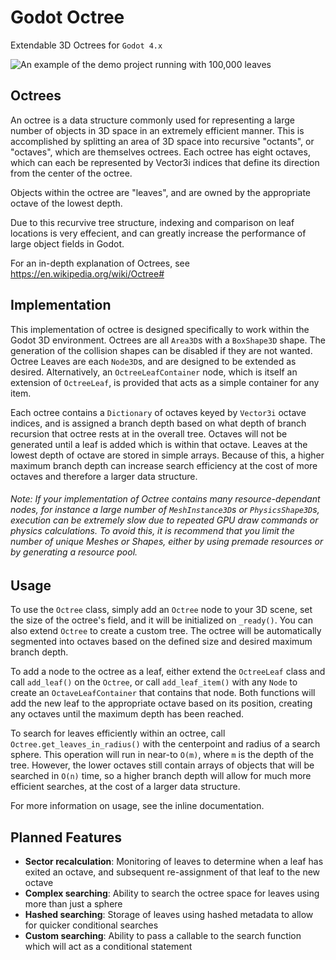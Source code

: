 # Godot Octree
Extendable 3D Octrees for `Godot 4.x`

![An example of the demo project running with 100,000 leaves](https://github.com/ElectricTurtleGames/godot-octree/blob/main/addons/godot-octree/example/example.gif)

## Octrees
An octree is a data structure commonly used for representing a large number of objects in 3D space in an extremely efficient manner.  This is accomplished by splitting an area of 3D space into recursive "octants", or "octaves", which are themselves octrees.  Each octree has eight octaves, which can each be represented by Vector3i indices that define its direction from the center of the octree.  

Objects within the octree are "leaves", and are owned by the appropriate octave of the lowest depth.

Due to this recurvive tree structure, indexing and comparison on leaf locations is very effecient, and can greatly increase the performance of large object fields in Godot.

For an in-depth explanation of Octrees, see https://en.wikipedia.org/wiki/Octree#

## Implementation
This implementation of octree is designed specifically to work within the Godot 3D environment.  Octrees are all `Area3D`s with a `BoxShape3D` shape.  The generation of the collision shapes can be disabled if they are not wanted.
Octree Leaves are each `Node3D`s, and are designed to be extended as desired.  Alternatively, an `OctreeLeafContainer` node, which is itself an extension of `OctreeLeaf`, is provided that acts as a simple container for any item.

Each octree contains a `Dictionary` of octaves keyed by `Vector3i` octave indices, and is assigned a branch depth based on what depth of branch recursion that octree rests at in the overall tree.  Octaves will not be generated until
a leaf is added which is within that octave.  Leaves at the lowest depth of octave are stored in simple arrays.  Because of this, a higher maximum branch depth can increase search efficiency at the cost of more octaves and therefore a larger data structure.

###### Note: If your implementation of Octree contains many resource-dependant nodes, for instance a large number of `MeshInstance3D`s or `PhysicsShape3D`s, execution can be extremely slow due to repeated GPU draw commands or physics calculations.  To avoid this, it is recommend that you limit the number of unique Meshes or Shapes, either by using premade resources or by generating a resource pool.

## Usage
To use the `Octree` class, simply add an `Octree` node to your 3D scene, set the size of the octree's field, and it will be initialized on `_ready()`.  You can also extend `Octree` to create a custom tree.
The octree will be automatically segmented into octaves based on the defined size and desired maximum branch depth.

To add a node to the octree as a leaf, either extend the `OctreeLeaf` class and call `add_leaf()` on the `Octree`, or call `add_leaf_item()` with any `Node` to create an `OctaveLeafContainer` that contains that node.  Both functions
will add the new leaf to the appropriate octave based on its position, creating any octaves until the maximum depth has been reached.

To search for leaves efficiently within an octree, call `Octree.get_leaves_in_radius()` with the centerpoint and radius of a search sphere.  This operation will run in near-to `O(m)`, where `m` is the depth of the tree.  However, the 
lower octaves still contain arrays of objects that will be searched in `O(n)` time, so a higher branch depth will allow for much more efficient searches, at the cost of a larger data structure.

For more information on usage, see the inline documentation.

## Planned Features
- **Sector recalculation**: Monitoring of leaves to determine when a leaf has exited an octave, and subsequent re-assignment of that leaf to the new octave
- **Complex searching**: Ability to search the octree space for leaves using more than just a sphere
- **Hashed searching**: Storage of leaves using hashed metadata to allow for quicker conditional searches
- **Custom searching**: Ability to pass a callable to the search function which will act as a conditional statement
